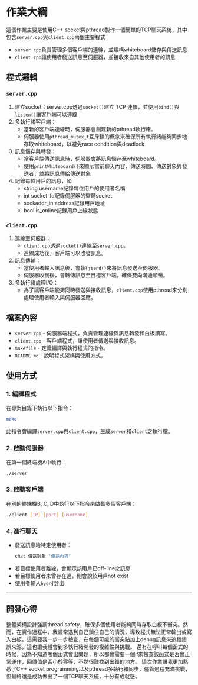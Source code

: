 # 作業大綱

這個作業主要是使用C++ socket與pthread製作一個簡單的TCP聊天系統，其中包含`server.cpp`與`client.cpp`兩個主要程式
- `server.cpp`負責管理多個客戶端的連線，並建構whiteboard儲存與傳送訊息
- `client.cpp`讓使用者發送訊息至伺服器，並接收來自其他使用者的訊息

## 程式邏輯

### `server.cpp`

1. 建立socket：server.cpp透過`socket()`建立 TCP 連線，並使用`bind()`與`listen()`讓客戶端可以連線
2. 多執行緒客戶端：
   - 當新的客戶端連線時，伺服器會創建新的pthread執行緒。
   - 伺服器使用`pthread_mutex_t`互斥鎖的概念來確保所有執行緒能夠同步地存取whiteboard，以避免race condition與deadlock
3. 訊息儲存與轉發：
   - 當客戶端傳送訊息時，伺服器會將訊息儲存至whiteboard。
   - 使用`printWhiteboard()`來顯示當前聊天內容、傳送時間、傳送對象與發送者，並將訊息傳給傳送對象
4. 記錄每位用戶的訊息，如
   - string username記錄每位用戶的使用者名稱
   - int socket_fd記錄伺服器的監聽socket
   - sockaddr_in address記錄用戶地址
   - bool is_online記錄用戶上線狀態

### `client.cpp`

1. 連線至伺服器：
   - `client.cpp`透過`socket()`連線至`server.cpp`。
   - 連線成功後，客戶端可以收發訊息。
2. 訊息傳輸：
   - 當使用者輸入訊息後，會執行`send()`來將訊息發送至伺服器。
   - 伺服器收到後，會轉傳訊息至目標客戶端，確保雙向溝通順暢。
3. 多執行緒處理I/O：
   - 為了讓客戶端能夠同時發送與接收訊息，`client.cpp`使用pthread來分別處理使用者輸入與伺服器回應。

## 檔案內容

- `server.cpp` - 伺服器端程式，負責管理連線與訊息轉發和白板讀寫。
- `client.cpp` - 客戶端程式，讓使用者傳送與接收訊息。
- `makefile` - 定義編譯與執行程式的指令。
- `README.md` - 說明程式架構與使用方式。

## 使用方式

### 1. 編譯程式

在專案目錄下執行以下指令：

```sh
make
```

此指令會編譯`server.cpp`與`client.cpp`，生成`server`和`client`之執行檔。

### 2. 啟動伺服器

在第一個終端機A中執行：

```sh
./server
```

### 3. 啟動客戶端

在別的終端機B, C, D中執行以下指令來啟動多個客戶端：

```sh
./client [IP] [port] [username]
```

### 4. 進行聊天

- 發送訊息給特定使用者：
  ```sh
  chat 傳送對象 "傳送內容"
  ```
- 若目標使用者離線，會顯示該用戶已off-line之訊息
- 若目標使用者未曾存在過，則會說該用戶not exist
- 使用者輸入`bye`可登出

---

## 開發心得

整體架構設計強調thread safety，確保多個使用者能夠同時存取白板不衝突。然而，在實作過程中，我經常遇到自己鎖住自己的情況，導致程式無法正常輸出或寫入白板。這需要我一步一步檢查，在每個可能的衝突點加上debug訊息來追蹤錯誤來源，這也讓我體會到多執行緒開發的複雜性與挑戰。
還有在呼叫每個函式的時候，因為不知道哪個函式會出問題，所以都會需要一個if來檢查該函式是否會正常運作，回傳值是否小於零等，不然很難找到出錯的地方。
這次作業讓我更加熟悉了C++ socket programming以及pthread多執行緒同步，儘管過程充滿挑戰，但最終還是成功做出了一個TCP聊天系統，十分有成就感。

